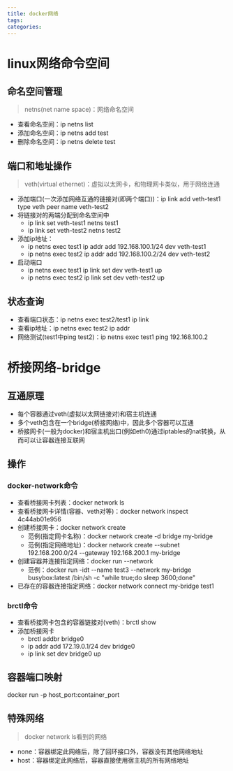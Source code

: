 ```yaml
---
title: docker网络
tags:
categories:
---
```

# linux网络命令空间
## 命名空间管理
>netns(net name space)：网络命名空间

* 查看命名空间：ip netns list
* 添加命名空间：ip netns add test
* 删除命名空间：ip netns delete test

## 端口和地址操作
>veth(virtual ethernet)：虚拟以太网卡，和物理网卡类似，用于网络连通

* 添加端口(一次添加网络互通的链接对(即两个端口))：ip link add veth-test1 type veth peer name veth-test2
* 将链接对的两端分配到命名空间中
    - ip link set veth-test1 netns test1
    - ip link set veth-test2 netns test2
* 添加ip地址：
    - ip netns exec test1 ip addr add 192.168.100.1/24 dev veth-test1
    - ip netns exec test2 ip addr add 192.168.100.2/24 dev veth-test2
* 启动端口
    - ip netns exec test1 ip link set dev veth-test1 up
    - ip netns exec test2 ip link set dev veth-test2 up

## 状态查询
* 查看端口状态：ip netns exec test2/test1 ip link 
* 查看ip地址：ip netns exec test2 ip addr
* 网络测试(test1中ping test2)：ip netns exec test1 ping 192.168.100.2

# 桥接网络-bridge
## 互通原理
* 每个容器通过veth(虚拟以太网链接对)和宿主机连通
* 多个veth包含在一个bridge(桥接网络)中，因此多个容器可以互通
* 桥接网卡(一般为docker)和宿主机出口(例如eth0)通过iptables的nat转换，从而可以让容器连接互联网

## 操作
### docker-network命令
* 查看桥接网卡列表：docker network ls
* 查看桥接网卡详情(容器、veth对等)：docker network inspect 4c44ab01e956
* 创建桥接网卡：docker network create
    - 范例(指定网卡名称)：docker network create -d bridge my-bridge
    - 范例(指定网络地址)：docker network create --subnet 192.168.200.0/24 --gateway 192.168.200.1 my-bridge
* 创建容器并连接指定网络：docker run --network
    - 范例：docker run -idt --name test3 --network my-bridge busybox:latest /bin/sh -c "while true;do sleep 3600;done"
* 已存在的容器连接指定网络：docker network connect my-bridge test1

### brctl命令
* 查看桥接网卡包含的容器链接对(veth)：brctl show 
* 添加桥接网卡
    + brctl addbr bridge0
    + ip addr add 172.19.0.1/24 dev bridge0
    + ip link set dev bridge0 up

## 容器端口映射
docker run -p host_port:container_port

## 特殊网络
>docker network ls看到的网络

* none：容器绑定此网络后，除了回环接口外，容器没有其他网络地址
* host：容器绑定此网络后，容器直接使用宿主机的所有网络地址
